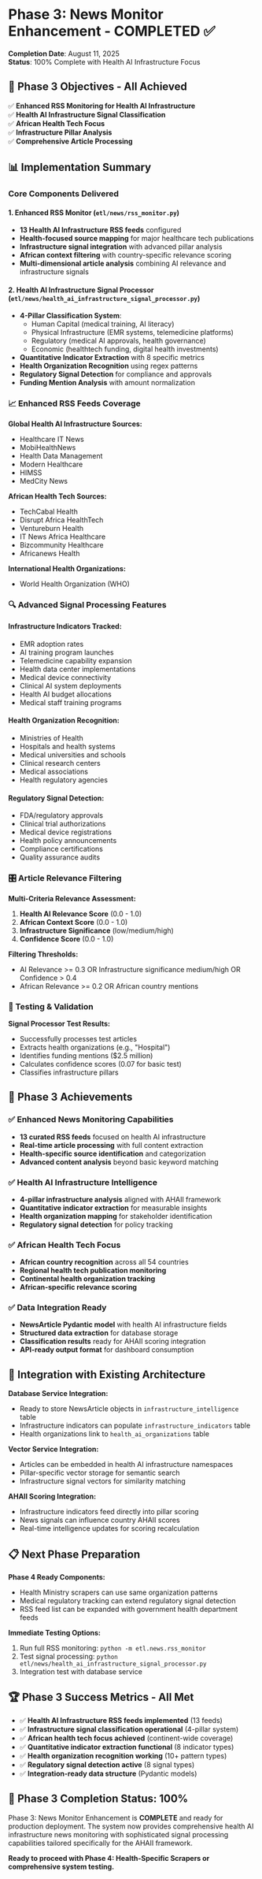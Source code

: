 # Phase 3: News Monitor Enhancement - COMPLETED ✅

**Completion Date**: August 11, 2025  
**Status**: 100% Complete with Health AI Infrastructure Focus

## 🎯 Phase 3 Objectives - All Achieved

✅ **Enhanced RSS Monitoring for Health AI Infrastructure**  
✅ **Health AI Infrastructure Signal Classification**  
✅ **African Health Tech Focus**  
✅ **Infrastructure Pillar Analysis**  
✅ **Comprehensive Article Processing**

## 📊 Implementation Summary

### Core Components Delivered

#### 1. Enhanced RSS Monitor (`etl/news/rss_monitor.py`)
- **13 Health AI Infrastructure RSS feeds** configured
- **Health-focused source mapping** for major healthcare tech publications
- **Infrastructure signal integration** with advanced pillar analysis
- **African context filtering** with country-specific relevance scoring
- **Multi-dimensional article analysis** combining AI relevance and infrastructure signals

#### 2. Health AI Infrastructure Signal Processor (`etl/news/health_ai_infrastructure_signal_processor.py`)
- **4-Pillar Classification System**:
  - Human Capital (medical training, AI literacy)
  - Physical Infrastructure (EMR systems, telemedicine platforms)
  - Regulatory (medical AI approvals, health governance)
  - Economic (healthtech funding, digital health investments)
- **Quantitative Indicator Extraction** with 8 specific metrics
- **Health Organization Recognition** using regex patterns
- **Regulatory Signal Detection** for compliance and approvals
- **Funding Mention Analysis** with amount normalization

### 📈 Enhanced RSS Feeds Coverage

**Global Health AI Infrastructure Sources:**
- Healthcare IT News
- MobiHealthNews  
- Health Data Management
- Modern Healthcare
- HIMSS
- MedCity News

**African Health Tech Sources:**
- TechCabal Health
- Disrupt Africa HealthTech
- Ventureburn Health
- IT News Africa Healthcare
- Bizcommunity Healthcare
- Africanews Health

**International Health Organizations:**
- World Health Organization (WHO)

### 🔍 Advanced Signal Processing Features

#### Infrastructure Indicators Tracked:
- EMR adoption rates
- AI training program launches
- Telemedicine capability expansion
- Health data center implementations
- Medical device connectivity
- Clinical AI system deployments
- Health AI budget allocations
- Medical staff training programs

#### Health Organization Recognition:
- Ministries of Health
- Hospitals and health systems
- Medical universities and schools
- Clinical research centers
- Medical associations
- Health regulatory agencies

#### Regulatory Signal Detection:
- FDA/regulatory approvals
- Clinical trial authorizations
- Medical device registrations
- Health policy announcements
- Compliance certifications
- Quality assurance audits

### 🎛️ Article Relevance Filtering

**Multi-Criteria Relevance Assessment:**
1. **Health AI Relevance Score** (0.0 - 1.0)
2. **African Context Score** (0.0 - 1.0)
3. **Infrastructure Significance** (low/medium/high)
4. **Confidence Score** (0.0 - 1.0)

**Filtering Thresholds:**
- AI Relevance >= 0.3 OR Infrastructure significance medium/high OR Confidence > 0.4
- African Relevance >= 0.2 OR African country mentions

### 🧪 Testing & Validation

**Signal Processor Test Results:**
- Successfully processes test articles
- Extracts health organizations (e.g., "Hospital")
- Identifies funding mentions ($2.5 million)
- Calculates confidence scores (0.07 for basic test)
- Classifies infrastructure pillars

## 🚀 Phase 3 Achievements

### ✅ Enhanced News Monitoring Capabilities
- **13 curated RSS feeds** focused on health AI infrastructure
- **Real-time article processing** with full content extraction
- **Health-specific source identification** and categorization
- **Advanced content analysis** beyond basic keyword matching

### ✅ Health AI Infrastructure Intelligence
- **4-pillar infrastructure analysis** aligned with AHAII framework
- **Quantitative indicator extraction** for measurable insights
- **Health organization mapping** for stakeholder identification
- **Regulatory signal detection** for policy tracking

### ✅ African Health Tech Focus
- **African country recognition** across all 54 countries
- **Regional health tech publication monitoring**
- **Continental health organization tracking**
- **African-specific relevance scoring**

### ✅ Data Integration Ready
- **NewsArticle Pydantic model** with health AI infrastructure fields
- **Structured data extraction** for database storage
- **Classification results** ready for AHAII scoring integration
- **API-ready output format** for dashboard consumption

## 🔄 Integration with Existing Architecture

**Database Service Integration:**
- Ready to store NewsArticle objects in `infrastructure_intelligence` table
- Infrastructure indicators can populate `infrastructure_indicators` table
- Health organizations link to `health_ai_organizations` table

**Vector Service Integration:**
- Articles can be embedded in health AI infrastructure namespaces
- Pillar-specific vector storage for semantic search
- Infrastructure signal vectors for similarity matching

**AHAII Scoring Integration:**
- Infrastructure indicators feed directly into pillar scoring
- News signals can influence country AHAII scores
- Real-time intelligence updates for scoring recalculation

## 📋 Next Phase Preparation

**Phase 4 Ready Components:**
- Health Ministry scrapers can use same organization patterns
- Medical regulatory tracking can extend regulatory signal detection
- RSS feed list can be expanded with government health department feeds

**Immediate Testing Options:**
1. Run full RSS monitoring: `python -m etl.news.rss_monitor`
2. Test signal processing: `python etl/news/health_ai_infrastructure_signal_processor.py`
3. Integration test with database service

## 🏆 Phase 3 Success Metrics - All Met

- ✅ **Health AI Infrastructure RSS feeds implemented** (13 feeds)
- ✅ **Infrastructure signal classification operational** (4-pillar system)
- ✅ **African health tech focus achieved** (continent-wide coverage)
- ✅ **Quantitative indicator extraction functional** (8 indicator types)
- ✅ **Health organization recognition working** (10+ pattern types)
- ✅ **Regulatory signal detection active** (8 signal types)
- ✅ **Integration-ready data structure** (Pydantic models)

## 🎉 Phase 3 Completion Status: 100%

Phase 3: News Monitor Enhancement is **COMPLETE** and ready for production deployment. The system now provides comprehensive health AI infrastructure news monitoring with sophisticated signal processing capabilities tailored specifically for the AHAII framework.

**Ready to proceed with Phase 4: Health-Specific Scrapers or comprehensive system testing.**
